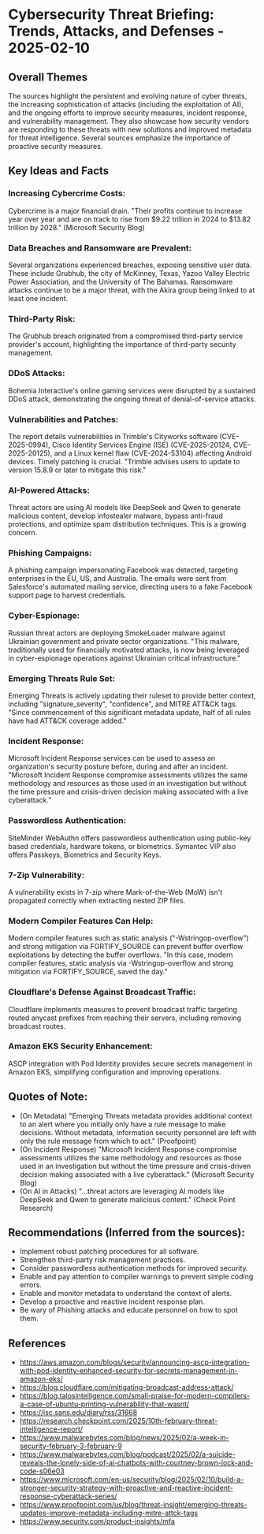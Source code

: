 # Cybersecurity Threat Briefing: Trends, Attacks, and Defenses - 2025-02-10

## Overall Themes

The sources highlight the persistent and evolving nature of cyber threats, the increasing sophistication of attacks (including the exploitation of AI), and the ongoing efforts to improve security measures, incident response, and vulnerability management. They also showcase how security vendors are responding to these threats with new solutions and improved metadata for threat intelligence. Several sources emphasize the importance of proactive security measures.

## Key Ideas and Facts

### Increasing Cybercrime Costs: 
Cybercrime is a major financial drain. "Their profits continue to increase year over year and are on track to rise from $9.22 trillion in 2024 to $13.82 trillion by 2028." (Microsoft Security Blog)

### Data Breaches and Ransomware are Prevalent: 
Several organizations experienced breaches, exposing sensitive user data. These include Grubhub, the city of McKinney, Texas, Yazoo Valley Electric Power Association, and the University of The Bahamas. Ransomware attacks continue to be a major threat, with the Akira group being linked to at least one incident.

### Third-Party Risk: 
The Grubhub breach originated from a compromised third-party service provider's account, highlighting the importance of third-party security management.

### DDoS Attacks: 
Bohemia Interactive's online gaming services were disrupted by a sustained DDoS attack, demonstrating the ongoing threat of denial-of-service attacks.

### Vulnerabilities and Patches: 
The report details vulnerabilities in Trimble's Cityworks software (CVE-2025-0994), Cisco Identity Services Engine (ISE) (CVE-2025-20124, CVE-2025-20125), and a Linux kernel flaw (CVE-2024-53104) affecting Android devices. Timely patching is crucial. "Trimble advises users to update to version 15.8.9 or later to mitigate this risk."

### AI-Powered Attacks: 
Threat actors are using AI models like DeepSeek and Qwen to generate malicious content, develop infostealer malware, bypass anti-fraud protections, and optimize spam distribution techniques. This is a growing concern.

### Phishing Campaigns: 
A phishing campaign impersonating Facebook was detected, targeting enterprises in the EU, US, and Australia. The emails were sent from Salesforce's automated mailing service, directing users to a fake Facebook support page to harvest credentials.

### Cyber-Espionage: 
Russian threat actors are deploying SmokeLoader malware against Ukrainian government and private sector organizations. "This malware, traditionally used for financially motivated attacks, is now being leveraged in cyber-espionage operations against Ukrainian critical infrastructure."

### Emerging Threats Rule Set: 
Emerging Threats is actively updating their ruleset to provide better context, including "signature_severity", "confidence", and MITRE ATT&CK tags. "Since commencement of this significant metadata update, half of all rules have had ATT&CK coverage added."

### Incident Response: 
Microsoft Incident Response services can be used to assess an organization's security posture before, during and after an incident. "Microsoft Incident Response compromise assessments utilizes the same methodology and resources as those used in an investigation but without the time pressure and crisis-driven decision making associated with a live cyberattack."

### Passwordless Authentication: 
SiteMinder WebAuthn offers passwordless authentication using public-key based credentials, hardware tokens, or biometrics. Symantec VIP also offers Passkeys, Biometrics and Security Keys.

### 7-Zip Vulnerability: 
A vulnerability exists in 7-zip where Mark-of-the-Web (MoW) isn't propagated correctly when extracting nested ZIP files.

### Modern Compiler Features Can Help: 
Modern compiler features such as static analysis ("-Wstringop-overflow") and strong mitigation via FORTIFY_SOURCE can prevent buffer overflow exploitations by detecting the buffer overflows. "In this case, modern compiler features, static analysis via -Wstringop-overflow and strong mitigation via FORTIFY_SOURCE, saved the day."

### Cloudflare's Defense Against Broadcast Traffic: 
Cloudflare implements measures to prevent broadcast traffic targeting routed anycast prefixes from reaching their servers, including removing broadcast routes.

### Amazon EKS Security Enhancement: 
ASCP integration with Pod Identity provides secure secrets management in Amazon EKS, simplifying configuration and improving operations.

## Quotes of Note:

- (On Metadata) "Emerging Threats metadata provides additional context to an alert where you initially only have a rule message to make decisions. Without metadata, information security personnel are left with only the rule message from which to act." (Proofpoint)
- (On Incident Response) "Microsoft Incident Response compromise assessments utilizes the same methodology and resources as those used in an investigation but without the time pressure and crisis-driven decision making associated with a live cyberattack." (Microsoft Security Blog)
- (On AI in Attacks) "...threat actors are leveraging AI models like DeepSeek and Qwen to generate malicious content." (Check Point Research)

## Recommendations (Inferred from the sources):

- Implement robust patching procedures for all software.
- Strengthen third-party risk management practices.
- Consider passwordless authentication methods for improved security.
- Enable and pay attention to compiler warnings to prevent simple coding errors.
- Enable and monitor metadata to understand the context of alerts.
- Develop a proactive and reactive incident response plan.
- Be wary of Phishing attacks and educate personnel on how to spot them.

## References

- https://aws.amazon.com/blogs/security/announcing-ascp-integration-with-pod-identity-enhanced-security-for-secrets-management-in-amazon-eks/
- https://blog.cloudflare.com/mitigating-broadcast-address-attack/
- https://blog.talosintelligence.com/small-praise-for-modern-compilers-a-case-of-ubuntu-printing-vulnerability-that-wasnt/
- https://isc.sans.edu/diary/rss/31668
- https://research.checkpoint.com/2025/10th-february-threat-intelligence-report/
- https://www.malwarebytes.com/blog/news/2025/02/a-week-in-security-february-3-february-9
- https://www.malwarebytes.com/blog/podcast/2025/02/a-suicide-reveals-the-lonely-side-of-ai-chatbots-with-courtney-brown-lock-and-code-s06e03
- https://www.microsoft.com/en-us/security/blog/2025/02/10/build-a-stronger-security-strategy-with-proactive-and-reactive-incident-response-cyberattack-series/
- https://www.proofpoint.com/us/blog/threat-insight/emerging-threats-updates-improve-metadata-including-mitre-attck-tags
- https://www.security.com/product-insights/mfa
